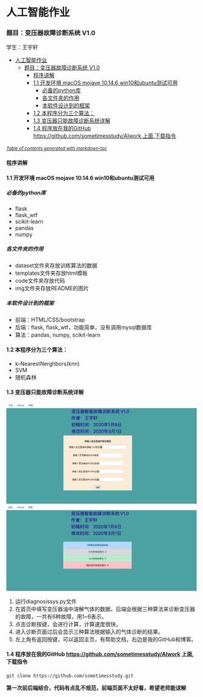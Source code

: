 # 人工智能作业

### 题目：变压器故障诊断系统 V1.0

学生：王宇轩
- [人工智能作业](#------)
    + [题目：变压器故障诊断系统 V1.0](#-------------v10)
      - [程序讲解](#----)
      - [1.1 开发环境 macOS mojave 10.14.6    win10和ubuntu测试可用](#11------macos-mojave-10146----win10-ubuntu----)
        * [必备的python库](#---python-)
        * [各文件夹的作用](#-------)
        * [本软件设计到的框架](#---------)
      - [1.2 本程序分为三个算法：](#12-----------)
      - [1.3 变压器只能故障诊断系统详解](#13--------------)
      - [1.4 程序放在我的GitHub https://github.com/sometimesstudy/AIwork  上面,下载指令](#14-------github-https---githubcom-sometimesstudy-aiwork---------)

<small><i><a href='http://ecotrust-canada.github.io/markdown-toc/'>Table of contents generated with markdown-toc</a></i></small>

#### 程序讲解

#### 1.1 开发环境 macOS mojave 10.14.6    win10和ubuntu测试可用
##### 必备的python库
+ flask
+ flask_wtf
+ scikit-learn
+ pandas
+ numpy
##### 各文件夹的作用
+ dataset文件夹存放训练算法的数据
+ templates文件夹存放html模板
+ code文件夹存放代码
+ img文件夹存放README的图片
##### 本软件设计到的框架
+ 前端：HTML/CSS/bootstrap
+ 后端：flask, flask_wtf，功能简单，没有调用mysql数据库
+ 算法：pandas, numpy, scikit-learn

#### 1.2 本程序分为三个算法：

+ k-NearestNerghbors(knn)
+ SVM
+ 随机森林

#### 1.3 变压器只能故障诊断系统详解
![首页](https://github.com/sometimesstudy/AIwork/blob/master/img/%E9%A6%96%E9%A1%B5.png)
![计算](https://github.com/sometimesstudy/AIwork/blob/master/img/%E8%AE%A1%E7%AE%97.png)
1. 运行diagnosissys.py文件
2. 在首页中填写变压器油中溶解气体的数据，后端会根据三种算法来诊断变压器的故障，一共有6种故障，用1~6表示。
3. 点击诊断按键，会进行计算，计算速度很快。
4. 进入诊断页面过后会显示三种算法根据输入的气体诊断的结果。
5. 左上角有返回按键，可以返回主页，有帮助文档，右边是我的GitHub和博客。

#### 1.4 程序放在我的GitHub https://github.com/sometimesstudy/AIwork  上面,下载指令

````shell
git clone https://github.com/sometimesstudy.git
````
**第一次前后端结合，代码有点乱不规范，前端页面不太好看，希望老师能谅解**


